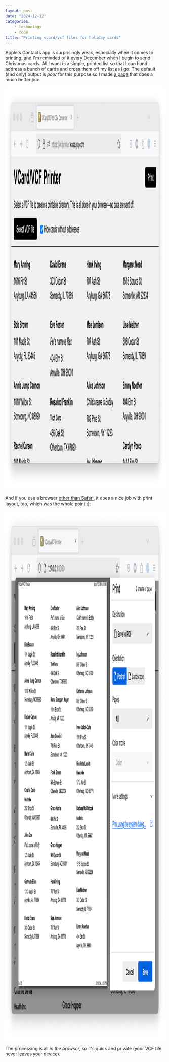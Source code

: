 ```yaml
---
layout: post
date: "2024-12-12"
categories:
    - technology
    - code
title: "Printing vcard/vcf files for holiday cards"
---
```


Apple's Contacts app is surprisingly weak, especially when it comes to printing, and I'm reminded of it every December
when I begin to send Christmas cards. All I want is a simple, printed list so that I can hand-address a bunch of cards
and cross them off my list as I go. The default (and only) output is _poor_ for this purpose so I made [a
page](https://vcfprinter.wassupy.com) that does a much better job:

<picture>
    <source height="1358" width="1980" srcset="/assets/2024/vcf-dark.png" media="(prefers-color-scheme: dark)" />
    <img height="1270" width="1892 " src="/assets/2024/vcf-light.png" alt='a screenshot of a web page that shows a bunch of contact cards' />
</picture>

And if you use a browser [other than Safari](https://bugs.webkit.org/show_bug.cgi?id=15546), it does a nice job with print layout, too, which was the whole point :):

<picture>
    <source height="1756" width="1862" srcset="/assets/2024/vcf-print-dark.png" media="(prefers-color-scheme: dark)" />
    <img height="1668" width="1774" src="/assets/2024/vcf-print-light.png" alt='a screenshot of a web page that shows a bunch of contact cards, print-preview mode' />
</picture>

The processing is all _in the browser_, so it's quick and private (your VCF file never leaves your device).
